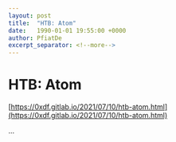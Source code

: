 ```yaml
---
layout: post
title:  "HTB: Atom"
date:   1990-01-01 19:55:00 +0000
author: PfiatDe
excerpt_separator: <!--more-->
---
```


# HTB: Atom

[https://0xdf.gitlab.io/2021/07/10/htb-atom.html](https://0xdf.gitlab.io/2021/07/10/htb-atom.html)

...
<!--more-->
